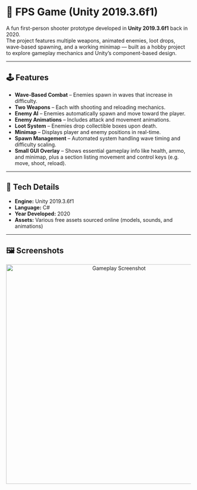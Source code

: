 # 🎯 FPS Game (Unity 2019.3.6f1)

A fun first-person shooter prototype developed in **Unity 2019.3.6f1** back in 2020.  
The project features multiple weapons, animated enemies, loot drops, wave-based spawning, and a working minimap — built as a hobby project to explore gameplay mechanics and Unity’s component-based design.

---

## 🕹️ Features

- **Wave-Based Combat** – Enemies spawn in waves that increase in difficulty.
- **Two Weapons** – Each with shooting and reloading mechanics.
- **Enemy AI** – Enemies automatically spawn and move toward the player.
- **Enemy Animations** – Includes attack and movement animations.
- **Loot System** – Enemies drop collectible boxes upon death.
- **Minimap** – Displays player and enemy positions in real-time.
- **Spawn Management** – Automated system handling wave timing and difficulty scaling.
- **Small GUI Overlay** – Shows essential gameplay info like health, ammo, and minimap, plus a section listing movement and control keys (e.g. move, shoot, reload).
  
---

## 🧠 Tech Details

- **Engine:** Unity 2019.3.6f1  
- **Language:** C#  
- **Year Developed:** 2020  
- **Assets:** Various free assets sourced online (models, sounds, and animations)

---

## 🖼️ Screenshots

<p align="center">
  <img src="Assets/fpsgame_preview.png" width="600" alt="Gameplay Screenshot">
</p>
